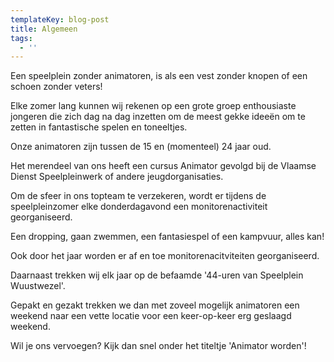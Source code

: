 ```yaml
---
templateKey: blog-post
title: Algemeen
tags:
  - ''
---
```

Een speelplein zonder animatoren, is als een vest zonder knopen of een schoen zonder veters!

Elke zomer lang kunnen wij rekenen op een grote groep enthousiaste jongeren die zich dag na dag inzetten om de meest gekke ideeën om te zetten in fantastische spelen en toneeltjes.

Onze animatoren zijn tussen de 15 en (momenteel) 24 jaar oud.

Het merendeel van ons heeft een cursus Animator gevolgd bij de Vlaamse Dienst Speelpleinwerk of andere jeugdorganisaties.



Om de sfeer in ons topteam te verzekeren, wordt er tijdens de speelpleinzomer elke donderdagavond een monitorenactiviteit georganiseerd.

Een dropping, gaan zwemmen, een fantasiespel of een kampvuur, alles kan!

Ook door het jaar worden er af en toe monitorenacitviteiten georganiseerd.

Daarnaast trekken wij elk jaar op de befaamde '44-uren van Speelplein Wuustwezel'.

Gepakt en gezakt trekken we dan met zoveel mogelijk animatoren een weekend naar een vette locatie voor een keer-op-keer erg geslaagd weekend.

Wil je ons vervoegen? Kijk dan snel onder het titeltje 'Animator worden'!
